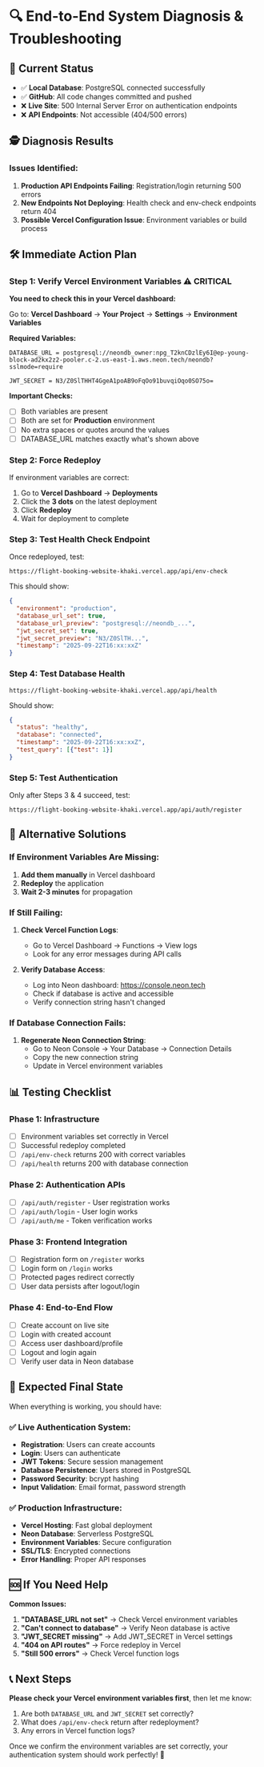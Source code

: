 # 🔍 End-to-End System Diagnosis & Troubleshooting

## 🚨 Current Status
- ✅ **Local Database**: PostgreSQL connected successfully
- ✅ **GitHub**: All code changes committed and pushed
- ❌ **Live Site**: 500 Internal Server Error on authentication endpoints
- ❌ **API Endpoints**: Not accessible (404/500 errors)

## 🕵️ Diagnosis Results

### Issues Identified:
1. **Production API Endpoints Failing**: Registration/login returning 500 errors
2. **New Endpoints Not Deploying**: Health check and env-check endpoints return 404
3. **Possible Vercel Configuration Issue**: Environment variables or build process

## 🛠️ Immediate Action Plan

### Step 1: Verify Vercel Environment Variables ⚠️ CRITICAL
**You need to check this in your Vercel dashboard:**

Go to: **Vercel Dashboard** → **Your Project** → **Settings** → **Environment Variables**

**Required Variables:**
```
DATABASE_URL = postgresql://neondb_owner:npg_T2knCDzlEy6I@ep-young-block-ad2kx2z2-pooler.c-2.us-east-1.aws.neon.tech/neondb?sslmode=require

JWT_SECRET = N3/Z0SlTHHT4GgeA1poAB9oFqOo91buvqiOqo0SO75o=
```

**Important Checks:**
- [ ] Both variables are present
- [ ] Both are set for **Production** environment 
- [ ] No extra spaces or quotes around the values
- [ ] DATABASE_URL matches exactly what's shown above

### Step 2: Force Redeploy
If environment variables are correct:
1. Go to **Vercel Dashboard** → **Deployments**
2. Click the **3 dots** on the latest deployment
3. Click **Redeploy**
4. Wait for deployment to complete

### Step 3: Test Health Check Endpoint
Once redeployed, test:
```
https://flight-booking-website-khaki.vercel.app/api/env-check
```

This should show:
```json
{
  "environment": "production",
  "database_url_set": true,
  "database_url_preview": "postgresql://neondb_...",
  "jwt_secret_set": true,
  "jwt_secret_preview": "N3/Z0SlTH...",
  "timestamp": "2025-09-22T16:xx:xxZ"
}
```

### Step 4: Test Database Health
```
https://flight-booking-website-khaki.vercel.app/api/health
```

Should show:
```json
{
  "status": "healthy",
  "database": "connected",
  "timestamp": "2025-09-22T16:xx:xxZ",
  "test_query": [{"test": 1}]
}
```

### Step 5: Test Authentication
Only after Steps 3 & 4 succeed, test:
```
https://flight-booking-website-khaki.vercel.app/api/auth/register
```

## 🔧 Alternative Solutions

### If Environment Variables Are Missing:
1. **Add them manually** in Vercel dashboard
2. **Redeploy** the application
3. **Wait 2-3 minutes** for propagation

### If Still Failing:
1. **Check Vercel Function Logs**:
   - Go to Vercel Dashboard → Functions → View logs
   - Look for any error messages during API calls

2. **Verify Database Access**:
   - Log into Neon dashboard: https://console.neon.tech
   - Check if database is active and accessible
   - Verify connection string hasn't changed

### If Database Connection Fails:
1. **Regenerate Neon Connection String**:
   - Go to Neon Console → Your Database → Connection Details
   - Copy the new connection string
   - Update in Vercel environment variables

## 📊 Testing Checklist

### Phase 1: Infrastructure
- [ ] Environment variables set correctly in Vercel
- [ ] Successful redeploy completed
- [ ] `/api/env-check` returns 200 with correct variables
- [ ] `/api/health` returns 200 with database connection

### Phase 2: Authentication APIs  
- [ ] `/api/auth/register` - User registration works
- [ ] `/api/auth/login` - User login works  
- [ ] `/api/auth/me` - Token verification works

### Phase 3: Frontend Integration
- [ ] Registration form on `/register` works
- [ ] Login form on `/login` works
- [ ] Protected pages redirect correctly
- [ ] User data persists after logout/login

### Phase 4: End-to-End Flow
- [ ] Create account on live site
- [ ] Login with created account
- [ ] Access user dashboard/profile
- [ ] Logout and login again
- [ ] Verify user data in Neon database

## 🚀 Expected Final State

When everything is working, you should have:

### ✅ Live Authentication System:
- **Registration**: Users can create accounts
- **Login**: Users can authenticate  
- **JWT Tokens**: Secure session management
- **Database Persistence**: Users stored in PostgreSQL
- **Password Security**: bcrypt hashing
- **Input Validation**: Email format, password strength

### ✅ Production Infrastructure:
- **Vercel Hosting**: Fast global deployment
- **Neon Database**: Serverless PostgreSQL
- **Environment Variables**: Secure configuration
- **SSL/TLS**: Encrypted connections
- **Error Handling**: Proper API responses

## 🆘 If You Need Help

**Common Issues:**
1. **"DATABASE_URL not set"** → Check Vercel environment variables
2. **"Can't connect to database"** → Verify Neon database is active
3. **"JWT_SECRET missing"** → Add JWT_SECRET in Vercel settings
4. **"404 on API routes"** → Force redeploy in Vercel
5. **"Still 500 errors"** → Check Vercel function logs

## 📞 Next Steps

**Please check your Vercel environment variables first**, then let me know:
1. Are both `DATABASE_URL` and `JWT_SECRET` set correctly?
2. What does `/api/env-check` return after redeployment?
3. Any errors in Vercel function logs?

Once we confirm the environment variables are set correctly, your authentication system should work perfectly! 🎉